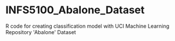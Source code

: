# INFS5100_Abalone_Dataset
R code for creating classification model with UCI Machine Learning Repository 'Abalone' Dataset

